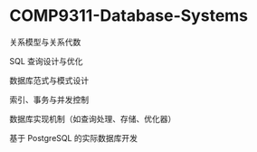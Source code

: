 # COMP9311-Database-Systems
关系模型与关系代数

SQL 查询设计与优化

数据库范式与模式设计

索引、事务与并发控制

数据库实现机制（如查询处理、存储、优化器）

基于 PostgreSQL 的实际数据库开发

